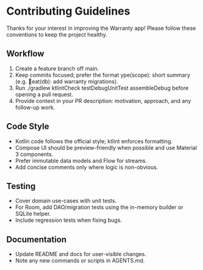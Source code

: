 # Contributing Guidelines

Thanks for your interest in improving the Warranty app! Please follow these conventions to keep the project healthy.

## Workflow
1. Create a feature branch off main.
2. Keep commits focused; prefer the format 	ype(scope): short summary (e.g. eat(db): add warranty migrations).
3. Run ./gradlew ktlintCheck testDebugUnitTest assembleDebug before opening a pull request.
4. Provide context in your PR description: motivation, approach, and any follow-up work.

## Code Style
- Kotlin code follows the official style; ktlint enforces formatting.
- Compose UI should be preview-friendly when possible and use Material 3 components.
- Prefer immutable data models and Flow for streams.
- Add concise comments only where logic is non-obvious.

## Testing
- Cover domain use-cases with unit tests.
- For Room, add DAO/migration tests using the in-memory builder or SQLite helper.
- Include regression tests when fixing bugs.

## Documentation
- Update README and docs for user-visible changes.
- Note any new commands or scripts in AGENTS.md.
